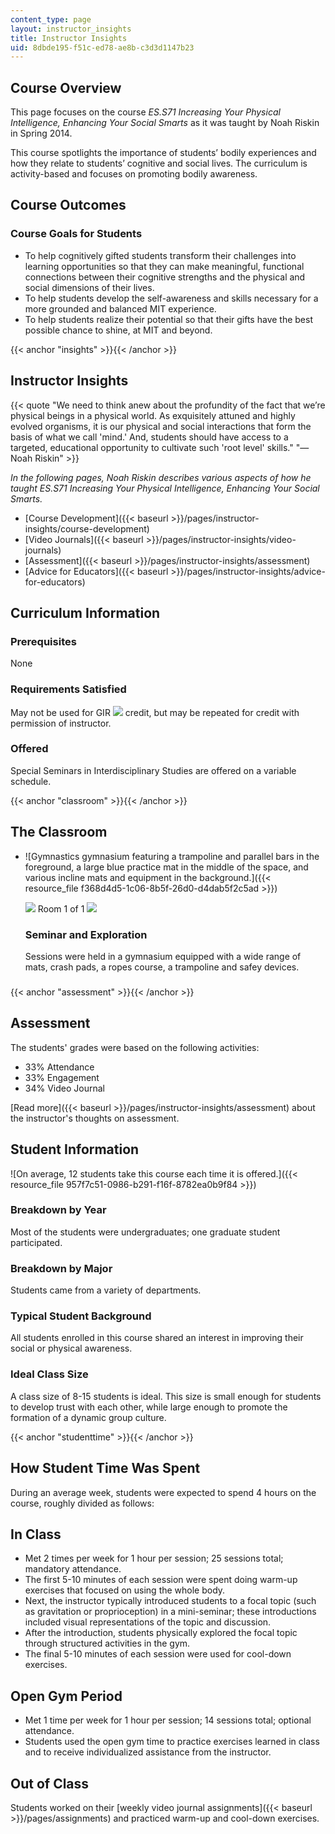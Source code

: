 ```yaml
---
content_type: page
layout: instructor_insights
title: Instructor Insights
uid: 8dbde195-f51c-ed78-ae8b-c3d3d1147b23
---
```


Course Overview
---------------

This page focuses on the course _ES.S71 Increasing Your Physical Intelligence, Enhancing Your Social Smarts_ as it was taught by Noah Riskin in Spring 2014.

This course spotlights the importance of students’ bodily experiences and how they relate to students’ cognitive and social lives. The curriculum is activity-based and focuses on promoting bodily awareness.

Course Outcomes
---------------

### Course Goals for Students

*   To help cognitively gifted students transform their challenges into learning opportunities so that they can make meaningful, functional connections between their cognitive strengths and the physical and social dimensions of their lives.
*   To help students develop the self-awareness and skills necessary for a more grounded and balanced MIT experience.
*   To help students realize their potential so that their gifts have the best possible chance to shine, at MIT and beyond.

{{< anchor "insights" >}}{{< /anchor >}}

Instructor Insights
-------------------

{{< quote "We need to think anew about the profundity of the fact that we’re physical beings in a physical world. As exquisitely attuned and highly evolved organisms, it is our physical and social interactions that form the basis of what we call 'mind.' And, students should have access to a targeted, educational opportunity to cultivate such 'root level' skills." "—Noah Riskin" >}}

_In the following pages, Noah Riskin describes various aspects of how he taught _ES.S71 Increasing Your Physical Intelligence, Enhancing Your Social Smarts_._

*   [Course Development]({{< baseurl >}}/pages/instructor-insights/course-development)
*   [Video Journals]({{< baseurl >}}/pages/instructor-insights/video-journals)
*   [Assessment]({{< baseurl >}}/pages/instructor-insights/assessment)
*   [Advice for Educators]({{< baseurl >}}/pages/instructor-insights/advice-for-educators)

Curriculum Information
----------------------

### Prerequisites

None

### Requirements Satisfied

May not be used for GIR ![](/images/educator/icon-question-gir.png) credit, but may be repeated for credit with permission of instructor.

### Offered

Special Seminars in Interdisciplinary Studies are offered on a variable schedule.

{{< anchor "classroom" >}}{{< /anchor >}}

The Classroom
-------------

*   ![Gymnastics gymnasium featuring a trampoline and parallel bars in the foreground, a large blue practice mat in the middle of the space, and various incline mats and equipment in the background.]({{< resource_file f368d4d5-1c06-8b5f-26d0-d4dab5f2c5ad >}})
    
    ![](/images/educator/classroom_prev_dim.png) Room 1 of 1 ![](/images/educator/classroom_next_dim.png)
    
    ### Seminar and Exploration
    
    Sessions were held in a gymnasium equipped with a wide range of mats, crash pads, a ropes course, a trampoline and safey devices. 
    
    ###   
    

{{< anchor "assessment" >}}{{< /anchor >}}

Assessment
----------

The students' grades were based on the following activities:

- 33% Attendance
- 33% Engagement
- 34% Video Journal


[Read more]({{< baseurl >}}/pages/instructor-insights/assessment) about the instructor's thoughts on assessment.

Student Information
-------------------

![On average, 12 students take this course each time it is offered.]({{< resource_file 957f7c51-0986-b291-f16f-8782ea0b9f84 >}})

### Breakdown by Year

Most of the students were undergraduates; one graduate student participated.

### Breakdown by Major

Students came from a variety of departments.

### Typical Student Background

All students enrolled in this course shared an interest in improving their social or physical awareness.

### Ideal Class Size

A class size of 8-15 students is ideal. This size is small enough for students to develop trust with each other, while large enough to promote the formation of a dynamic group culture.

{{< anchor "studenttime" >}}{{< /anchor >}}

How Student Time Was Spent
--------------------------

During an average week, students were expected to spend 4 hours on the course, roughly divided as follows:

In Class
--------

*   Met 2 times per week for 1 hour per session; 25 sessions total; mandatory attendance.
*   The first 5-10 minutes of each session were spent doing warm-up exercises that focused on using the whole body.
*   Next, the instructor typically introduced students to a focal topic (such as gravitation or proprioception) in a mini-seminar; these introductions included visual representations of the topic and discussion.
*   After the introduction, students physically explored the focal topic through structured activities in the gym.
*   The final 5-10 minutes of each session were used for cool-down exercises.

Open Gym Period
---------------

*   Met 1 time per week for 1 hour per session; 14 sessions total; optional attendance.
*   Students used the open gym time to practice exercises learned in class and to receive individualized assistance from the instructor.

Out of Class
------------

Students worked on their [weekly video journal assignments]({{< baseurl >}}/pages/assignments) and practiced warm-up and cool-down exercises.